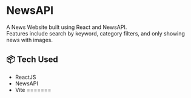 
# NewsAPI

A News Website built using React and NewsAPI.  
Features include search by keyword, category filters, and only showing news with images.

## 📦 Tech Used
- ReactJS
- NewsAPI
- Vite
=======

